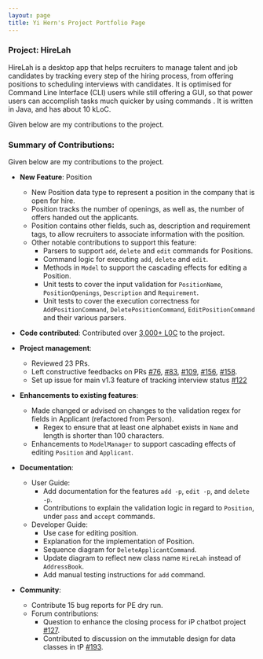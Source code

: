 ```yaml
---
layout: page
title: Yi Hern's Project Portfolio Page
---
```


### Project: HireLah

HireLah is a desktop app that helps recruiters to manage talent and job candidates by tracking every step of the hiring process, from offering positions to scheduling interviews with candidates. It is optimised for Command Line Interface (CLI) users while still offering a GUI, so that power users can accomplish tasks much quicker by using commands . It is written in Java, and has about 10 kLoC.

Given below are my contributions to the project.

### Summary of Contributions:
Given below are my contributions to the project.

* **New Feature**: Position
    * New Position data type to represent a position in the company that is open for hire.
    * Position tracks the number of openings, as well as, the number of offers handed out the applicants.
    * Position contains other fields, such as, description and requirement tags, to allow recruiters to associate information with the position.
    * Other notable contributions to support this feature:
      * Parsers to support `add`, `delete` and `edit` commands for Positions.
      * Command logic for executing `add`, `delete` and `edit`.
      * Methods in `Model` to support the cascading effects for editing a Position.
      * Unit tests to cover the input validation for `PositionName`, `PositionOpenings`, `Description` and `Requirement`.
      * Unit tests to cover the execution correctness for `AddPositionCommand`, `DeletePositionCommand`, `EditPositionCommand` and their various parsers.
* **Code contributed**: Contributed over [3,000+ L0C](https://nus-cs2103-ay2122s2.github.io/tp-dashboard/?search=yihern-lee&breakdown=true&sort=groupTitle&sortWithin=title&since=2022-02-18&timeframe=commit&mergegroup=&groupSelect=groupByRepos&checkedFileTypes=docs~functional-code~test-code~other)
to the project.

* **Project management**:
    * Reviewed 23 PRs.
    * Left constructive feedbacks on PRs [#76](https://github.com/AY2122S2-CS2103-W17-4/tp/pull/76), [#83](https://github.com/AY2122S2-CS2103-W17-4/tp/pull/83),
  [#109](https://github.com/AY2122S2-CS2103-W17-4/tp/pull/109), [#156](https://github.com/AY2122S2-CS2103-W17-4/tp/pull/156),
      [#158](https://github.com/AY2122S2-CS2103-W17-4/tp/pull/158).
    * Set up issue for main v1.3 feature of tracking interview status [#122](https://github.com/AY2122S2-CS2103-W17-4/tp/issues/122)

* **Enhancements to existing features**:
    * Made changed or advised on changes to the validation regex for fields in Applicant (refactored from Person).
      * Regex to ensure that at least one alphabet exists in `Name` and length is shorter than 100 characters.
    * Enhancements to `ModelManager` to support cascading effects of editing `Position` and `Applicant`.

* **Documentation**:
    * User Guide:
        * Add documentation for the features `add -p`, `edit -p`, and `delete -p`.
        * Contributions to explain the validation logic in regard to `Position`, under `pass` and `accept` commands.
    * Developer Guide:
        * Use case for editing position.
        * Explanation for the implementation of Position.
        * Sequence diagram for `DeleteApplicantCommand`.
        * Update diagram to reflect new class name `HireLah` instead of `AddressBook`.
        * Add manual testing instructions for `add` command.
    
* **Community**:
    * Contribute 15 bug reports for PE dry run.
    * Forum contributions:
      * Question to enhance the closing process for iP chatbot project [#127](https://github.com/nus-cs2103-AY2122S2/forum/issues/127).
      * Contributed to discussion on the immutable design for data classes in tP [#193](https://github.com/nus-cs2103-AY2122S2/forum/issues/193).
